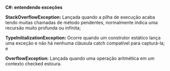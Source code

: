 **C#: entendendo exceções**

**StackOverflowException:** Lançada quando a pilha de execução acaba tendo muitas chamadas de método pendentes, normalmente indica uma recursão muito profunda ou infinita;

**TypeInitializationException:** Ocorre quando um construtor estático lança uma exceção e não há nenhuma cláusula catch compatível para capturá-la; e

**OverflowException:** Lançada quando uma operação aritmética em um contexto checked estoura.